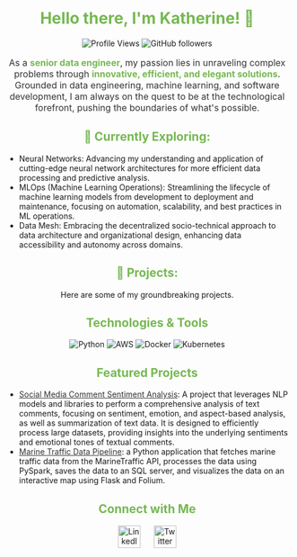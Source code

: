 <h1 align="center" style="color: #76b852;">Hello there, I'm Katherine! 👋</h1>

<p align="center">
  <img src="https://komarev.com/ghpvc/?username=schrodingerkitkat&color=blue&style=flat-square&label=Profile+Views" alt="Profile Views">
  <img src="https://img.shields.io/github/followers/schrodingerkitkat?style=social" alt="GitHub followers">
</p>

<p align="center" style="font-size:16px; color: #333;">As a <strong style="color: #76b852;">senior data engineer</strong>, my passion lies in unraveling complex problems through <strong style="color: #76b852;">innovative, efficient, and elegant solutions</strong>. Grounded in data engineering, machine learning, and software development, I am always on the quest to be at the technological forefront, pushing the boundaries of what's possible.</p>

<h2 align="center" style="color: #76b852;">🌱 Currently Exploring:</h2>
<ul>
  <li>Neural Networks: Advancing my understanding and application of cutting-edge neural network architectures for more efficient data processing and predictive analysis.</li>
  <li>MLOps (Machine Learning Operations): Streamlining the lifecycle of machine learning models from development to deployment and maintenance, focusing on automation, scalability, and best practices in ML operations.</li>
  <li>Data Mesh: Embracing the decentralized socio-technical approach to data architecture and organizational design, enhancing data accessibility and autonomy across domains.</li>
</ul>

<h2 align="center" style="color: #76b852;">🔭 Projects:</h2>
<p align="center">Here are some of my groundbreaking projects.</p>
<!--`[Highlight your projects with visuals or GIFs that showcase your work]`-->

<h2 align="center" style="color: #76b852;">Technologies & Tools</h2>
<p align="center">
  <img src="https://img.shields.io/badge/-Python-black?style=for-the-badge&logo=python" alt="Python">
  <img src="https://img.shields.io/badge/-AWS-black?style=for-the-badge&logo=amazon-aws" alt="AWS">
  <img src="https://img.shields.io/badge/-Docker-black?style=for-the-badge&logo=docker" alt="Docker">
  <img src="https://img.shields.io/badge/-Kubernetes-black?style=for-the-badge&logo=kubernetes" alt="Kubernetes">
</p>

<h2 align="center" style="color: #76b852;">Featured Projects</h2>

<ul>
  <li><a href="https://github.com/schrodingerkitkat/comment_sentiment" style="color: #333;">Social Media Comment Sentiment Analysis</a>: A project that leverages NLP models and libraries to perform a comprehensive analysis of text comments, focusing on sentiment, emotion, and aspect-based analysis, as well as summarization of text data. It is designed to efficiently process large datasets, providing insights into the underlying sentiments and emotional tones of textual comments.</li>
  <li><a href="https://github.com/schrodingerkitkat/boat_eta" style="color: #333;">Marine Traffic Data Pipeline</a>: a Python application that fetches marine traffic data from the MarineTraffic API, processes the data using PySpark, saves the data to an SQL server, and visualizes the data on an interactive map using Flask and Folium.</li>
</ul>

<h2 align="center" style="color: #76b852;">Connect with Me</h2>
<p align="center">
  <a href="Your LinkedIn URL"><img src="Your LinkedIn Icon URL" alt="LinkedIn" style="width:40px;height:40px; margin: 0 10px;"></a>
  <a href="Your Twitter URL"><img src="Your Twitter Icon URL" alt="Twitter" style="width:40px;height:40px; margin: 0 10px;"></a>
  <a href="Your Blog URL"><img src="Your Blog Icon URL" alt="Blog" style="width:40
